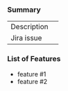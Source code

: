 ### Summary
|             |   |
|-------------|---|
| Description |   |
| Jira issue  |   |

### List of Features
- feature #1
- feature #2